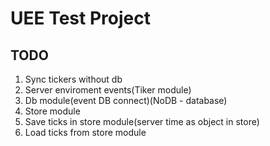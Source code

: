 # UEE Test Project
## TODO
1. Sync tickers without db
1. Server enviroment events(Tiker module)
1. Db module(event DB connect)(NoDB - database)
1. Store module
1. Save ticks in store module(server time as object in store)
1. Load ticks from store module
